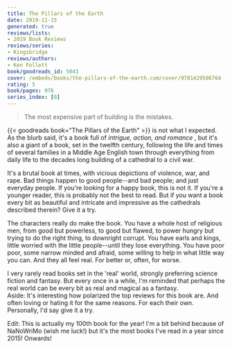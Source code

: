 ```yaml
---
title: The Pillars of the Earth
date: 2019-11-15
generated: true
reviews/lists:
- 2019 Book Reviews
reviews/series:
- Kingsbridge
reviews/authors:
- Ken Follett
book/goodreads_id: 5043
cover: /embeds/books/the-pillars-of-the-earth.com/cover/9781429586764
rating: 5
book/pages: 976
series_index: [0]
---
```

> The most expensive part of building is the mistakes.

{{< goodreads book="The Pillars of the Earth" >}} is not what I expected. As the blurb said, it's a book full of _intrigue, action, and romance_ , but it's also a giant of a book, set in the twelfth century, following the life and times of several families in a Middle Age English town through everything from daily life to the decades long building of a cathedral to a civil war.  

<!--more-->

It's a brutal book at times, with vicious depictions of violence, war, and rape. Bad things happen to good people--and bad people; and just everyday people. If you're looking for a happy book, this is not it. If you're a younger reader, this is probably not the best to read. But if you want a book every bit as beautiful and intricate and impressive as the cathedrals described therein? Give it a try.  

The characters really do make the book. You have a whole host of religious men, from good but powerless, to good but flawed, to power hungry but trying to do the right thing, to downright corrupt. You have earls and kings, little worried with the little people--until they lose everything. You have poor poor, some narrow minded and afraid, some willing to help in what little way you can. And they all feel real. For better or, often, for worse.  

I very rarely read books set in the 'real' world, strongly preferring science fiction and fantasy. But every once in a while, I'm reminded that perhaps the real world can be every bit as real and magical as a fantasy.  
Aside: It's interesting how polarized the top reviews for this book are. And often loving or hating it for the same reasons. For each their own. Personally, I'd say give it a try.

Edit: This is actually my 100th book for the year! I'm a bit behind because of NaNoWriMo (wish me luck!) but it's the most books I've read in a year since 2015! Onwards!